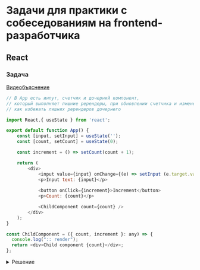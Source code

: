 # Задачи для практики с собеседованиям на frontend-разработчика

## React

### Задача
[Видеобъяснение](https://t.me/c/2062644132/983/1081)
```js
// В App есть инпут, счетчик и дочерний компонент, 
// который выполняет лишние ререндеры, при обновлении счетчика и изменении инпута
// как избежать лишних ререндеров дочернего

import React,{ useState } from 'react';

export default function App() {
    const [input, setInput] = useState('');
    const [count, setCount] = useState(0);

    const increment = () => setCount(count + 1);

    return (
        <div>
            <input value={input} onChange={(e) => setInput (e.target.value)} /> 
            <p>Input text: {input}</p>
            
            <button onClick={increment}>Increment</button>
            <p>Count: {count}</p>

            <ChildComponent count={count} />
        </div>
    );
}

const ChildComponent = ({ count, increment }: any) => {
  console.log(":: render");
  return <div>Child component {count}</div>;
};
```


<details>
  <summary>Решение</summary>

 
  ```js
const ChildComponent = memo(({ count }: any) => {
console.log(":: render");
return (
    <>
      <div>Child component {count}</div>
    </>
  );
});
  ```
</details>
